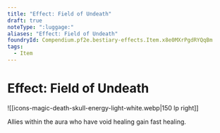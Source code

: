 ```yaml
---
title: "Effect: Field of Undeath"
draft: true
noteType: ":luggage:"
aliases: "Effect: Field of Undeath"
foundryId: Compendium.pf2e.bestiary-effects.Item.x8e0MXrPgdRYQqBm
tags:
  - Item
---
```


# Effect: Field of Undeath
![[icons-magic-death-skull-energy-light-white.webp|150 lp right]]

Allies within the aura who have void healing gain fast healing.
